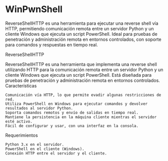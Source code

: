 # WinPwnShell
ReverseShellHTTP es una herramienta para ejecutar una reverse shell vía HTTP, permitiendo comunicación remota entre un servidor Python y un cliente Windows que ejecuta un script PowerShell. Ideal para pruebas de penetración y administración remota en entornos controlados, con soporte para comandos y respuestas en tiempo real.

ReverseShellHTTP

ReverseShellHTTP es una herramienta que implementa una reverse shell utilizando HTTP para la comunicación remota entre un servidor Python y un cliente Windows que ejecuta un script PowerShell. Está diseñada para pruebas de penetración y administración remota en entornos controlados.
Características

    Comunicación vía HTTP, lo que permite evadir algunas restricciones de red.
    Utiliza PowerShell en Windows para ejecutar comandos y devolver resultados al servidor Python.
    Soporta comandos remotos y envío de salidas en tiempo real.
    Mantiene la persistencia en la máquina cliente mientras el servidor esté activo.
    Fácil de configurar y usar, con una interfaz en la consola.

Requerimientos

    Python 3.x en el servidor.
    PowerShell en el cliente (Windows).
    Conexión HTTP entre el servidor y el cliente.
